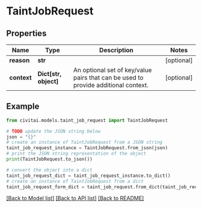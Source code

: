 # TaintJobRequest


## Properties

Name | Type | Description | Notes
------------ | ------------- | ------------- | -------------
**reason** | **str** |  | [optional] 
**context** | **Dict[str, object]** | An optional set of key/value pairs that can be used to provide additional context. | [optional] 

## Example

```python
from civitai.models.taint_job_request import TaintJobRequest

# TODO update the JSON string below
json = "{}"
# create an instance of TaintJobRequest from a JSON string
taint_job_request_instance = TaintJobRequest.from_json(json)
# print the JSON string representation of the object
print(TaintJobRequest.to_json())

# convert the object into a dict
taint_job_request_dict = taint_job_request_instance.to_dict()
# create an instance of TaintJobRequest from a dict
taint_job_request_form_dict = taint_job_request.from_dict(taint_job_request_dict)
```
[[Back to Model list]](../README.md#documentation-for-models) [[Back to API list]](../README.md#documentation-for-api-endpoints) [[Back to README]](../README.md)


